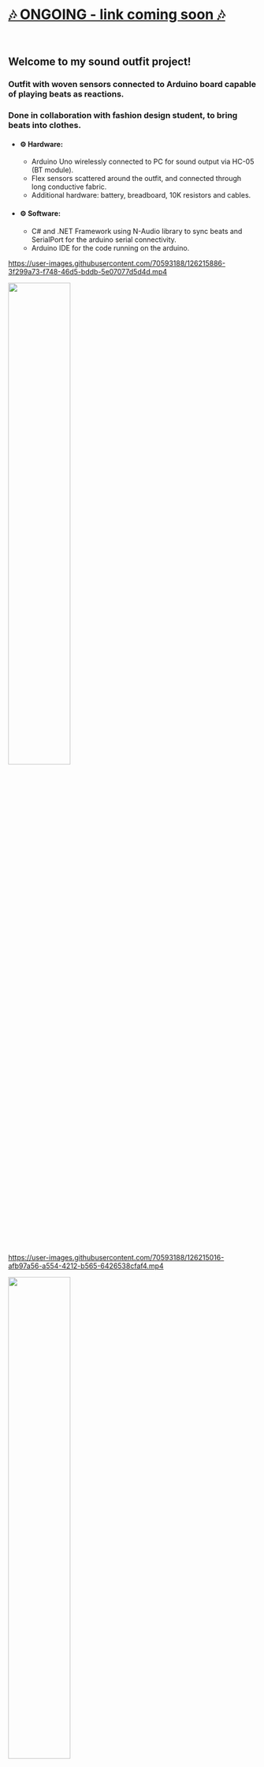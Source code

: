 
<a href="" target='_blank' > <h1>🎶 ONGOING - link coming soon 🎶</h1></a>
<br>
## Welcome to my sound outfit project!
### Outfit with woven sensors connected to Arduino board capable of playing beats as reactions. 
### Done in collaboration with fashion design student, to bring beats into clothes.
- #### ⚙️ Hardware:
  - Arduino Uno wirelessly connected to PC for sound output via HC-05 (BT module).
  - Flex sensors scattered around the outfit, and connected through long conductive fabric.
  - Additional hardware: battery, breadboard, 10K resistors and cables.
- #### ⚙️ Software:
  - C# and .NET Framework using N-Audio library to sync beats and SerialPort for the arduino serial connectivity.
  - Arduino IDE for the code running on the arduino. 



https://user-images.githubusercontent.com/70593188/126215886-3f299a73-f748-46d5-bddb-5e07077d5d4d.mp4

<img src="https://user-images.githubusercontent.com/70593188/126219468-0dfe310e-3815-4d09-bd63-0dbe05a636d9.jpeg" width=50% height=50% />

https://user-images.githubusercontent.com/70593188/126215016-afb97a56-a554-4212-b565-6426538cfaf4.mp4


<img src="https://user-images.githubusercontent.com/70593188/126213766-ef9fae49-d4ce-47ee-9841-86a028167bab.jpeg" width=50% height=50% />



<img src="https://user-images.githubusercontent.com/70593188/126213766-ef9fae49-d4ce-47ee-9841-86a028167bab.jpeg" width=50% height=50% />
<img src="https://user-images.githubusercontent.com/70593188/126213575-a55c4454-1eba-4164-8cb2-0242a2972f66.jpeg" width=50% height=50% /> 
<img src="https://user-images.githubusercontent.com/70593188/126213691-9b5c6dbe-9cff-4f6a-a635-570c0ede6219.jpeg" width=50% height=50% />
 
